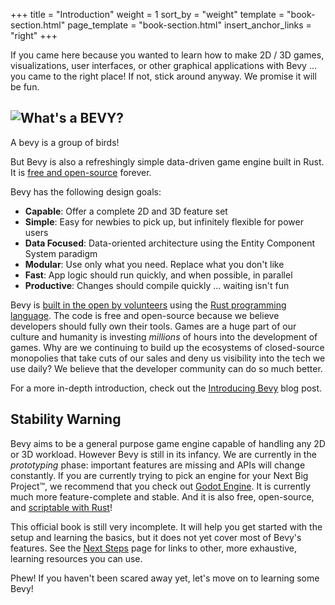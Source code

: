 +++
title = "Introduction"
weight = 1
sort_by = "weight"
template = "book-section.html"
page_template = "book-section.html"
insert_anchor_links = "right"
+++

If you came here because you wanted to learn how to make 2D / 3D games, visualizations, user interfaces, or other graphical applications with Bevy ... you came to the right place! If not, stick around anyway. We promise it will be fun.

<h2>
    <img src="/assets/whats_a_bevy.svg" class="book-whats-a-bevy" alt="What's a BEVY?"/>
</h2>

A bevy is a group of birds!

But Bevy is also a refreshingly simple data-driven game engine built in Rust. It is [free and open-source](https://github.com/bevyengine/bevy) forever.

Bevy has the following design goals:

* **Capable**: Offer a complete 2D and 3D feature set
* **Simple**: Easy for newbies to pick up, but infinitely flexible for power users
* **Data Focused**: Data-oriented architecture using the Entity Component System paradigm
* **Modular**: Use only what you need. Replace what you don't like
* **Fast**: App logic should run quickly, and when possible, in parallel
* **Productive**: Changes should compile quickly ... waiting isn't fun

Bevy is [built in the open by volunteers](/learn/quick-start/contributing) using the [Rust programming language](https://www.rust-lang.org/). The code is free and open-source because we believe developers should fully own their tools. Games are a huge part of our culture and humanity is investing _millions_ of hours into the development of games. Why are we continuing to build up the ecosystems of closed-source monopolies that take cuts of our sales and deny us visibility into the tech we use daily? We believe that the developer community can do so much better.

For a more in-depth introduction, check out the [Introducing Bevy](/news/introducing-bevy/) blog post.

<h2 class="warning">
    Stability Warning
</h2>

Bevy aims to be a general purpose game engine capable of handling any 2D or 3D workload. However Bevy is still in its infancy. <span class="warning">We are currently in the <i>prototyping</i> phase: important features are missing and APIs will change constantly.</span> If you are currently trying to pick an engine for your Next Big Project™, we recommend that you check out [Godot Engine](https://godotengine.org). It is currently much more feature-complete and stable. And it is also free, open-source, and [scriptable with Rust](https://github.com/GodotNativeTools/godot-rust)!

This official book is still very incomplete. It will help you get started with the setup and learning the basics, but it does not yet cover most of Bevy's features. See the [Next Steps](/learn/quick-start/next-steps/) page for links to other, more exhaustive, learning resources you can use.

Phew! If you haven't been scared away yet, let's move on to learning some Bevy!
